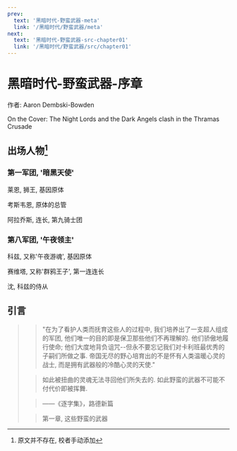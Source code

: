 ```yaml
---
prev:
  text: '黑暗时代-野蛮武器-meta'
  link: '/黑暗时代/野蛮武器/meta'
next:
  text: '黑暗时代-野蛮武器-src-chapter01'
  link: '/黑暗时代/野蛮武器/src/chapter01'
---
```


# 黑暗时代-野蛮武器-序章

作者: Aaron Dembski-Bowden

On the Cover: The Night Lords and the Dark Angels clash in the Thramas Crusade

## 出场人物[^1]

### 第一军团, '暗黑天使'

莱恩, 狮王, 基因原体

考斯韦恩, 原体的总管

阿拉乔斯, 连长, 第九骑士团

### 第八军团, '午夜领主'

科兹, 又称'午夜游魂', 基因原体

赛维塔, 又称'群鸦王子', 第一连连长

沈, 科兹的侍从

## 引言

> > "在为了看护人类而抚育这些人的过程中, 我们培养出了一支超人组成的军团, 他们唯一的目的即是保卫那些他们不再理解的. 他们骄傲地履行使命; 他们大度地背负诅咒--但永不要忘记我们对卡利班最优秀的子嗣们所做之事. 帝国无尽的野心培育出的不是怀有人类温暖心灵的战士, 而是拥有武器般的冷酷心灵的天使."
>
> > 如此被扭曲的灵魂无法寻回他们所失去的. 如此野蛮的武器不可能不付代价即被挥舞.
>
> > ——《逐字集》，路德新篇
>
> > 第一章, 这些野蛮的武器

[^1]: 原文并不存在, 校者手动添加
